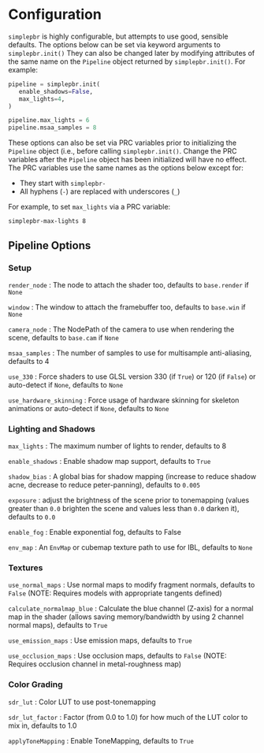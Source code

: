 # Configuration

`simplepbr` is highly configurable, but attempts to use good, sensible defaults.
The options below can be set via keyword arguments to `simplepbr.init()`
They can also be changed later by modifying attributes of the same name on the `Pipeline` object returned by `simplepbr.init()`.
For example:

```python
pipeline = simplepbr.init(
   enable_shadows=False,
   max_lights=4,
)

pipeline.max_lights = 6
pipeline.msaa_samples = 8
```

These options can also be set via PRC variables prior to initializing the `Pipeline` object (i.e., before calling `simplepbr.init()`.
Change the PRC variables after the `Pipeline` object has been initialized will have no effect.
The PRC variables use the same names as the options below except for:

  * They start with `simplepbr-`
  * All hyphens (`-`) are replaced with underscores (`_`)

For example, to set `max_lights` via a PRC variable:

```
simplepbr-max-lights 8
```

## Pipeline Options

### Setup
`render_node`
: The node to attach the shader too, defaults to `base.render` if `None`

`window`
: The window to attach the framebuffer too, defaults to `base.win` if `None`

`camera_node`
: The NodePath of the camera to use when rendering the scene, defaults to `base.cam` if `None`

`msaa_samples`
: The number of samples to use for multisample anti-aliasing, defaults to 4

`use_330`
: Force shaders to use GLSL version 330 (if `True`) or 120 (if `False`) or auto-detect if `None`, defaults to `None`

`use_hardware_skinning`
: Force usage of hardware skinning for skeleton animations or auto-detect if `None`, defaults to `None`

### Lighting and Shadows

`max_lights`
: The maximum number of lights to render, defaults to 8

`enable_shadows`
: Enable shadow map support, defaults to `True`

`shadow_bias`
: A global bias for shadow mapping (increase to reduce shadow acne, decrease to reduce peter-panning), defaults to `0.005`

`exposure`
: adjust the brightness of the scene prior to tonemapping (values greater than `0.0` brighten the scene and values less than `0.0` darken it), defaults to `0.0`

`enable_fog`
: Enable exponential fog, defaults to False

`env_map`
: An `EnvMap` or cubemap texture path to use for IBL, defaults to `None`

### Textures
`use_normal_maps`
: Use normal maps to modify fragment normals, defaults to `False` (NOTE: Requires models with appropriate tangents defined)

`calculate_normalmap_blue`
: Calculate the blue channel (Z-axis) for a normal map in the shader (allows saving memory/bandwidth by using 2 channel normal maps), defaults to `True`

`use_emission_maps`
: Use emission maps, defaults to `True`

`use_occlusion_maps`
: Use occlusion maps, defaults to `False` (NOTE: Requires occlusion channel in metal-roughness map)

### Color Grading

`sdr_lut`
: Color LUT to use post-tonemapping

`sdr_lut_factor`
: Factor (from 0.0 to 1.0) for how much of the LUT color to mix in, defaults to 1.0

`applyToneMapping`
: Enable ToneMapping, defaults to `True`


